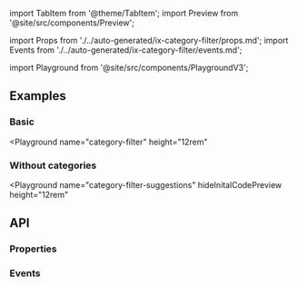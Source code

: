 import TabItem from '@theme/TabItem';
import Preview from '@site/src/components/Preview';

import Props from './../auto-generated/ix-category-filter/props.md';
import Events from './../auto-generated/ix-category-filter/events.md';

import Playground from '@site/src/components/PlaygroundV3';

## Examples

### Basic 

<Playground
  name="category-filter"
  height="12rem"
  >
</Playground>

### Without categories

<Playground
  name="category-filter-suggestions"
  hideInitalCodePreview
  height="12rem"
  >
</Playground>

## API

### Properties

<Props />

### Events

<Events />
